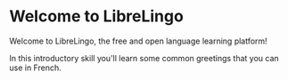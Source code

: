 # Welcome to LibreLingo

Welcome to LibreLingo, the free and open language learning platform!

In this introductory skill you'll learn some common greetings that you can use in French.
